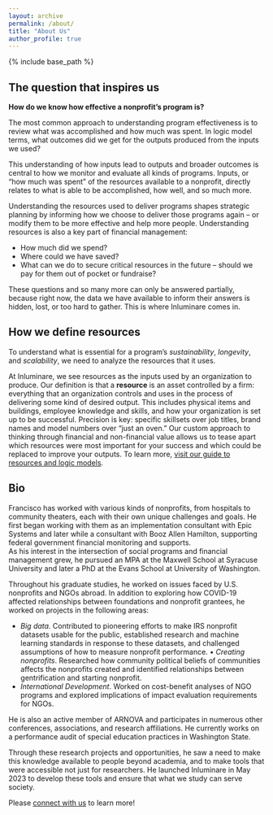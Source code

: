 ```yaml
---
layout: archive
permalink: /about/
title: "About Us"
author_profile: true
---
```


{% include base_path %}

## The question that inspires us

__How do we know how effective a nonprofit’s program is?__

The most common approach to understanding program effectiveness is to review what was accomplished and how much was spent. In logic model terms, what outcomes did we get for the outputs produced from the inputs we used?

This understanding of how inputs lead to outputs and broader outcomes is central to how we monitor and evaluate all kinds of programs. Inputs, or “how much was spent” of the resources available to a nonprofit, directly relates to what is able to be accomplished, how well, and so much more. 

Understanding the resources used to deliver programs shapes strategic planning by informing how we choose to deliver those programs again – or modify them to be more effective and help more people. Understanding resources is also a key part of financial management: 
* How much did we spend?
* Where could we have saved?
* What can we do to secure critical resources in the future – should we pay for them out of pocket or fundraise?

These questions and so many more can only be answered partially, because right now, the data we have available to inform their answers is hidden, lost, or too hard to gather. This is where Inluminare comes in.

## How we define resources

To understand what is essential for a program’s *sustainability*, *longevity*, and *scalability*, we need to analyze the resources that it uses. 

At Inluminare, we see resources as the inputs used by an organization to produce. Our definition is that a **resource** is an asset controlled by a firm: everything that an organization controls and uses in the process of delivering some kind of desired output. This includes physical items and buildings, employee knowledge and skills, and how your organization is set up to be successful. Precision is key: specific skillsets over job titles, brand names and model numbers over “just an oven.” Our custom approach to thinking through financial and non-financial value allows us to tease apart which resources were most important for your success and which could be replaced to improve your outputs. To learn more, [visit our guide to resources and logic models](/resources/).

## Bio

Francisco has worked with various kinds of nonprofits, from hospitals to community theaters, each with their own unique challenges and goals. He first began working with them as an implementation consultant with Epic Systems and later while a consultant with Booz Allen Hamilton, supporting federal government financial monitoring and supports.  
As his interest in the intersection of social programs and financial management grew, he pursued an MPA at the Maxwell School at Syracuse University and later a PhD at the Evans School at University of Washington. 

Throughout his graduate studies, he worked on issues faced by U.S. nonprofits and NGOs abroad. In addition to exploring how COVID-19 affected relationships between foundations and nonprofit grantees, he worked on projects in the following areas:
* *Big data*. Contributed to pioneering efforts to make IRS nonprofit datasets usable for the public, established research and machine learning standards in response to these datasets, and challenged assumptions of how to measure nonprofit performance.
•	*Creating nonprofits*. Researched how community political beliefs of communities affects the nonprofits created and identified relationships between gentrification and starting nonprofit.
* *International Development*. Worked on cost-benefit analyses of NGO programs and explored implications of impact evaluation requirements for NGOs.

He is also an active member of ARNOVA and participates in numerous other conferences, associations, and research affiliations. He currently works on a performance audit of special education practices in Washington State.

Through these research projects and opportunities, he saw a need to make this knowledge available to people beyond academia, and to make tools that were accessible not just for researchers. He launched Inluminare in May 2023 to develop these tools and ensure that what we study can serve society.


Please [connect with us](/contact/) to learn more!
